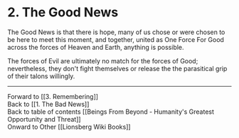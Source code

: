 # 2. The Good News

The Good News is that there is hope, many of us chose or were chosen to be here to meet this moment, and together, united as One Force For Good across the forces of Heaven and Earth, anything is possible. 

The forces of Evil are ultimately no match for the forces of Good; nevertheless, they don't fight themselves or release the the parasitical grip of their talons willingly. 

___

Forward to [[3. Remembering]]      
Back to [[1. The Bad News]]      
Back to table of contents [[Beings From Beyond - Humanity's Greatest Opportunity and Threat]]  
Onward to Other [[Lionsberg Wiki Books]]  
